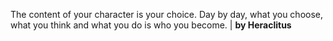 The content of your character is your choice. Day by day, what you choose, what you think and what you do is who you become. | **by Heraclitus**